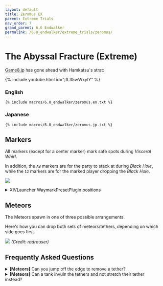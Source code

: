 ```yaml
---
layout: default
title: Zeromus EX
parent: Extreme Trials
nav_order: 7
grand_parent: 6.0 Endwalker
permalink: /6.0_endwalker/extreme_trials/zeromus/
---
```


# The Abyssal Fracture (Extreme)

[Game8.jp](https://game8.jp/ff14/557945) has gone ahead with Hamkatsu's strat:

{% include youtube.html id="jfL35wWxylY" %}

### English
```
{% include macros/6.0_endwalker/zeromus.en.txt %}
```

### Japanese
```
{% include macros/6.0_endwalker/zeromus.jp.txt %}
```

## Markers

All markers (except for a center marker) mark safe spots during *Visceral
Whirl*.

In addition, the `AB` markers are for the party to stack at during *Black
Hole*, while the `12` markers are for the marked player dropping the *Black
Hole*.

![]({{site.baseurl}}/images/6.0_endwalker/zeromus/markers.jpg)
<details markdown=block>
<summary>XIVLauncher WaymarkPresetPlugin positions</summary>

```json
{
  "Name":"Zeromus EX",
  "MapID":965,
  "A":{"X":93.0,"Y":0.0,"Z":81.2,"ID":0,"Active":true},
  "B":{"X":107.0,"Y":0.0,"Z":81.2,"ID":1,"Active":true},
  "C":{"X":0.0,"Y":0.0,"Z":0.0,"ID":2,"Active":false},
  "D":{"X":0.0,"Y":0.0,"Z":0.0,"ID":3,"Active":false},
  "One":{"X":81.2,"Y":0.0,"Z":81.2,"ID":4,"Active":true},
  "Two":{"X":118.8,"Y":0.0,"Z":81.2,"ID":5,"Active":true},
  "Three":{"X":118.8,"Y":0.0,"Z":93.0,"ID":6,"Active":true},
  "Four":{"X":81.2,"Y":0.0,"Z":93.0,"ID":7,"Active":true}
}
```
</details>

## Meteors

The Meteors spawn in one of three possible arrangements.

Here's how you can drop both sets of meteors/tethers, depending on which side
goes first.

![]({{site.baseurl}}/images/6.0_endwalker/zeromus/meteors.jpg)
*(Credit: radrauser)*

## Frequently Asked Questions

<details markdown=block>
<summary>
  <b>[Meteors]</b> Can you jump off the edge to remove a tether?
</summary>
<table>
  <tr>
    <td>
      <p>Alas, no- once the tethers come out, they persist through death.</p>
      <p>You'll respawn at the start point, where the southern meteor is, still
      tethered, and wipe the raid.</p>
    </td>
  </tr>
</table>
</details>

<details markdown=block>
<summary>
  <b>[Meteors]</b> Can a tank invuln the tethers and not stretch their tether
  instead?
</summary>
<table>
  <tr>
    <td>
      <p>Alas, no- the damage from the tethers ignores invulnerability.</p>
      <p>With some help from the party, an unstretched tether <em>can</em> be
      super-mitigated- it will hit a tank for about 300% of their max HP 
      (remember there are Max HP down debuffs at the time!).</p>
      <p>Unlike other proximity-based damage checks, the tethers do 
      <em>not</em> have a linear falloff, and are instead a binary pass/fail
      check.</p>
    </td>
  </tr>
</table>
</details>

<script data-goatcounter="https://tuufless.goatcounter.com/count"
        async src="//gc.zgo.at/count.js"></script>

